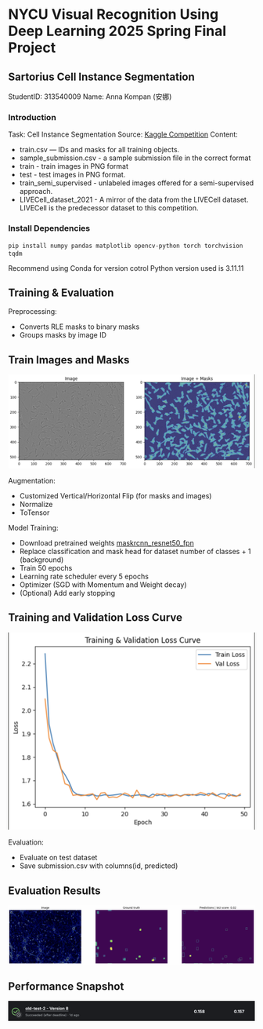 # NYCU Visual Recognition Using Deep Learning 2025 Spring Final Project
## Sartorius Cell Instance Segmentation

StudentID: 313540009
Name: Anna Kompan (安娜)

### Introduction

Task: Cell Instance Segmentation
Source: [Kaggle Competition](https://www.kaggle.com/competitions/sartorius-cell-instance-segmentation)
Content:
- train.csv —  IDs and masks for all training objects.
- sample_submission.csv - a sample submission file in the correct format
- train - train images in PNG format
- test - test images in PNG format.
- train_semi_supervised - unlabeled images offered for a semi-supervised approach.
- LIVECell_dataset_2021 - A mirror of the data from the LIVECell dataset. LIVECell is the predecessor dataset to this competition.



### Install Dependencies

```
pip install numpy pandas matplotlib opencv-python torch torchvision tqdm
```

Recommend using Conda for version cotrol
Python version used is 3.11.11

## Training & Evaluation
Preprocessing:
- Converts RLE masks to binary masks
- Groups masks by image ID

## Train Images and Masks
![Train_data](./img/train_data.png)

Augmentation:
- Customized Vertical/Horizontal Flip (for masks and images)
- Normalize
- ToTensor

Model Training:
- Download pretrained weights [maskrcnn_resnet50_fpn](https://download.pytorch.org/models/maskrcnn_resnet50_fpn_coco-bf2d0c1e.pth)
- Replace classification and mask head for dataset number of classes + 1 (background)
- Train 50 epochs
- Learning rate scheduler every 5 epochs
- Optimizer (SGD with Momentum and Weight decay)
- (Optional) Add early stopping

## Training and Validation Loss Curve
![Loss_Curve](./img/train_val_loss.png)

Evaluation:
- Evaluate on test dataset
- Save submission.csv with columns(id, predicted)

## Evaluation Results
![Evaluation](./img/evaluate_sample.png)

## Performance Snapshot

![Performance snapshot](./img/snapshot_kaggle.png)

